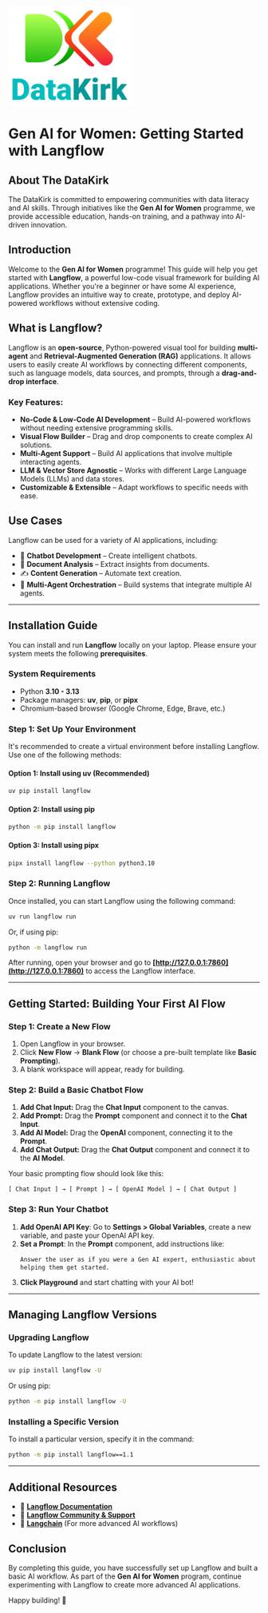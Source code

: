 ![DataKirk Logo](https://github.com/azeemite1/GEN-AI-WOMEN/blob/main/datakirk%20logo.png)
# Gen AI for Women: Getting Started with Langflow

## About The DataKirk  
The DataKirk is committed to empowering communities with data literacy and AI skills. Through initiatives like the **Gen AI for Women** programme, we provide accessible education, hands-on training, and a pathway into AI-driven innovation.


## Introduction
Welcome to the **Gen AI for Women** programme! This guide will help you get started with **Langflow**, a powerful low-code visual framework for building AI applications. Whether you're a beginner or have some AI experience, Langflow provides an intuitive way to create, prototype, and deploy AI-powered workflows without extensive coding.

## What is Langflow?
Langflow is an **open-source**, Python-powered visual tool for building **multi-agent** and **Retrieval-Augmented Generation (RAG)** applications. It allows users to easily create AI workflows by connecting different components, such as language models, data sources, and prompts, through a **drag-and-drop interface**.

### **Key Features:**
- **No-Code & Low-Code AI Development** – Build AI-powered workflows without needing extensive programming skills.
- **Visual Flow Builder** – Drag and drop components to create complex AI solutions.
- **Multi-Agent Support** – Build AI applications that involve multiple interacting agents.
- **LLM & Vector Store Agnostic** – Works with different Large Language Models (LLMs) and data stores.
- **Customizable & Extensible** – Adapt workflows to specific needs with ease.

## Use Cases
Langflow can be used for a variety of AI applications, including:
- 🤖 **Chatbot Development** – Create intelligent chatbots.
- 📄 **Document Analysis** – Extract insights from documents.
- ✍️ **Content Generation** – Automate text creation.
- 🧠 **Multi-Agent Orchestration** – Build systems that integrate multiple AI agents.

---
## Installation Guide
You can install and run **Langflow** locally on your laptop. Please ensure your system meets the following **prerequisites**.

### **System Requirements**
- Python **3.10 - 3.13**
- Package managers: **uv**, **pip**, or **pipx**
- Chromium-based browser (Google Chrome, Edge, Brave, etc.)

### **Step 1: Set Up Your Environment**
It's recommended to create a virtual environment before installing Langflow. Use one of the following methods:

#### **Option 1: Install using uv (Recommended)**
```sh
uv pip install langflow
```

#### **Option 2: Install using pip**
```sh
python -m pip install langflow
```

#### **Option 3: Install using pipx**
```sh
pipx install langflow --python python3.10
```

### **Step 2: Running Langflow**
Once installed, you can start Langflow using the following command:
```sh
uv run langflow run
```
Or, if using pip:
```sh
python -m langflow run
```
After running, open your browser and go to **[http://127.0.0.1:7860](http://127.0.0.1:7860)** to access the Langflow interface.

---
## Getting Started: Building Your First AI Flow
### **Step 1: Create a New Flow**
1. Open Langflow in your browser.
2. Click **New Flow** → **Blank Flow** (or choose a pre-built template like **Basic Prompting**).
3. A blank workspace will appear, ready for building.

### **Step 2: Build a Basic Chatbot Flow**
1. **Add Chat Input:** Drag the **Chat Input** component to the canvas.
2. **Add Prompt:** Drag the **Prompt** component and connect it to the **Chat Input**.
3. **Add AI Model:** Drag the **OpenAI** component, connecting it to the **Prompt**.
4. **Add Chat Output:** Drag the **Chat Output** component and connect it to the **AI Model**.

Your basic prompting flow should look like this:

```
[ Chat Input ] → [ Prompt ] → [ OpenAI Model ] → [ Chat Output ]
```

### **Step 3: Run Your Chatbot**
1. **Add OpenAI API Key**: Go to **Settings > Global Variables**, create a new variable, and paste your OpenAI API key.
2. **Set a Prompt**: In the **Prompt** component, add instructions like:
   ```
   Answer the user as if you were a Gen AI expert, enthusiastic about helping them get started.
   ```
3. **Click Playground** and start chatting with your AI bot!

---
## Managing Langflow Versions
### **Upgrading Langflow**
To update Langflow to the latest version:
```sh
uv pip install langflow -U
```
Or using pip:
```sh
python -m pip install langflow -U
```

### **Installing a Specific Version**
To install a particular version, specify it in the command:
```sh
python -m pip install langflow==1.1
```

---
## Additional Resources
- 📖 **[Langflow Documentation](https://github.com/logspace-ai/langflow)**
- 💬 **[Langflow Community & Support](https://discord.com/invite/langflow)**
- 🚀 **[Langchain](https://python.langchain.com/en/latest/)** (For more advanced AI workflows)

## Conclusion
By completing this guide, you have successfully set up Langflow and built a basic AI workflow. As part of the **Gen AI for Women** program, continue experimenting with Langflow to create more advanced AI applications.

Happy building! 🚀

